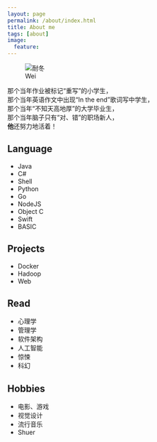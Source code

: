 ```yaml
---
layout: page
permalink: /about/index.html
title: About me
tags: [about]
image:
  feature: 
---
```

<figure>
  <img src="{{ site.url }}/images/free.jpg" alt="耐冬">
  <figcaption>Wei</figcaption>
</figure>
<div class="alert alert-success" role="alert">
	那个当年作业被标记“重写”的小学生，<br/>
	那个当年英语作文中出现“In the end”歌词写中学生，<br/>
	那个当年“不知天高地厚”的大学毕业生，<br/>
	那个当年脑子只有“对、错”的职场新人，<br/>
	<strong>他</strong>还努力地活着！
</div>

## Language
- Java
- C#
- Shell
- Python
- Go
- NodeJS
- Object C
- Swift
- BASIC

## Projects
- Docker
- Hadoop
- Web

## Read
- 心理学
- 管理学
- 软件架构
- 人工智能
- 惊悚
- 科幻

## Hobbies
- 电影、游戏
- 视觉设计
- 流行音乐
- Shuer


